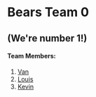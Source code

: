 # Bears Team 0
## (We're number 1!)

#### Team Members:
1. [Van](http://github.com/vannya)
2. [Louis](http://github.com/louisheimel)
3. [Kevin](http://github.com/kgalang)
